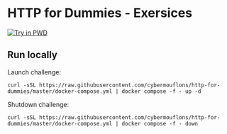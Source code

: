 # HTTP for Dummies - Exersices

[![Try in PWD](https://raw.githubusercontent.com/play-with-docker/stacks/master/assets/images/button.png)](https://labs.play-with-docker.com/?stack=https://raw.githubusercontent.com/cybermouflons/http-for-dummies/master/docker-compose.yml)



## Run locally

Launch challenge:
```
curl -sSL https://raw.githubusercontent.com/cybermouflons/http-for-dummies/master/docker-compose.yml | docker compose -f - up -d
```

Shutdown challenge:
```
curl -sSL https://raw.githubusercontent.com/cybermouflons/http-for-dummies/master/docker-compose.yml | docker compose -f - down
```